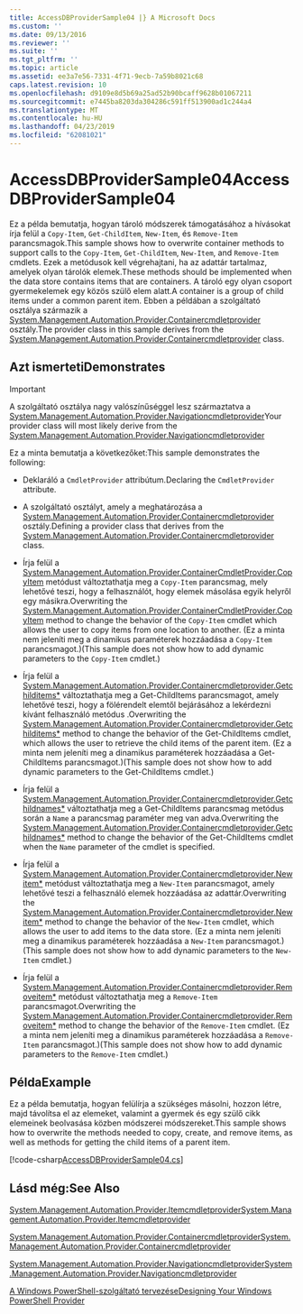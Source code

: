 ```yaml
---
title: AccessDBProviderSample04 |} A Microsoft Docs
ms.custom: ''
ms.date: 09/13/2016
ms.reviewer: ''
ms.suite: ''
ms.tgt_pltfrm: ''
ms.topic: article
ms.assetid: ee3a7e56-7331-4f71-9ecb-7a59b8021c68
caps.latest.revision: 10
ms.openlocfilehash: d9109e8d5b69a25ad52b90bcaff9628b01067211
ms.sourcegitcommit: e7445ba8203da304286c591ff513900ad1c244a4
ms.translationtype: MT
ms.contentlocale: hu-HU
ms.lasthandoff: 04/23/2019
ms.locfileid: "62081021"
---
```

# <a name="accessdbprovidersample04"></a><span data-ttu-id="430bd-102">AccessDBProviderSample04</span><span class="sxs-lookup"><span data-stu-id="430bd-102">AccessDBProviderSample04</span></span>

<span data-ttu-id="430bd-103">Ez a példa bemutatja, hogyan tároló módszerek támogatásához a hívásokat írja felül a `Copy-Item`, `Get-ChildItem`, `New-Item`, és `Remove-Item` parancsmagok.</span><span class="sxs-lookup"><span data-stu-id="430bd-103">This sample shows how to overwrite container methods to support calls to the `Copy-Item`, `Get-ChildItem`, `New-Item`, and `Remove-Item` cmdlets.</span></span> <span data-ttu-id="430bd-104">Ezek a metódusok kell végrehajtani, ha az adattár tartalmaz, amelyek olyan tárolók elemek.</span><span class="sxs-lookup"><span data-stu-id="430bd-104">These methods should be implemented when the data store contains items that are containers.</span></span> <span data-ttu-id="430bd-105">A tároló egy olyan csoport gyermekelemek egy közös szülő elem alatt.</span><span class="sxs-lookup"><span data-stu-id="430bd-105">A container is a group of child items under a common parent item.</span></span> <span data-ttu-id="430bd-106">Ebben a példában a szolgáltató osztálya származik a [System.Management.Automation.Provider.Containercmdletprovider](/dotnet/api/System.Management.Automation.Provider.ContainerCmdletProvider) osztály.</span><span class="sxs-lookup"><span data-stu-id="430bd-106">The provider class in this sample derives from the [System.Management.Automation.Provider.Containercmdletprovider](/dotnet/api/System.Management.Automation.Provider.ContainerCmdletProvider) class.</span></span>

## <a name="demonstrates"></a><span data-ttu-id="430bd-107">Azt ismerteti</span><span class="sxs-lookup"><span data-stu-id="430bd-107">Demonstrates</span></span>

> [!IMPORTANT]
> <span data-ttu-id="430bd-108">A szolgáltató osztálya nagy valószínűséggel lesz származtatva a [System.Management.Automation.Provider.Navigationcmdletprovider](/dotnet/api/System.Management.Automation.Provider.NavigationCmdletProvider)</span><span class="sxs-lookup"><span data-stu-id="430bd-108">Your provider class will most likely derive from the [System.Management.Automation.Provider.Navigationcmdletprovider](/dotnet/api/System.Management.Automation.Provider.NavigationCmdletProvider)</span></span>

<span data-ttu-id="430bd-109">Ez a minta bemutatja a következőket:</span><span class="sxs-lookup"><span data-stu-id="430bd-109">This sample demonstrates the following:</span></span>

- <span data-ttu-id="430bd-110">Deklaráló a `CmdletProvider` attribútum.</span><span class="sxs-lookup"><span data-stu-id="430bd-110">Declaring the `CmdletProvider` attribute.</span></span>

- <span data-ttu-id="430bd-111">A szolgáltató osztályt, amely a meghatározása a [System.Management.Automation.Provider.Containercmdletprovider](/dotnet/api/System.Management.Automation.Provider.ContainerCmdletProvider) osztály.</span><span class="sxs-lookup"><span data-stu-id="430bd-111">Defining a provider class that derives from the [System.Management.Automation.Provider.Containercmdletprovider](/dotnet/api/System.Management.Automation.Provider.ContainerCmdletProvider) class.</span></span>

- <span data-ttu-id="430bd-112">Írja felül a [System.Management.Automation.Provider.ContainerCmdletProvider.CopyItem](/dotnet/api/System.Management.Automation.Provider.ContainerCmdletProvider.CopyItem) metódust változtathatja meg a `Copy-Item` parancsmag, mely lehetővé teszi, hogy a felhasználót, hogy elemek másolása egyik helyről egy másikra.</span><span class="sxs-lookup"><span data-stu-id="430bd-112">Overwriting the [System.Management.Automation.Provider.ContainerCmdletProvider.CopyItem](/dotnet/api/System.Management.Automation.Provider.ContainerCmdletProvider.CopyItem) method to change the behavior of the `Copy-Item` cmdlet which allows the user to copy items from one location to another.</span></span> <span data-ttu-id="430bd-113">(Ez a minta nem jeleníti meg a dinamikus paraméterek hozzáadása a `Copy-Item` parancsmagot.)</span><span class="sxs-lookup"><span data-stu-id="430bd-113">(This sample does not show how to add dynamic parameters to the `Copy-Item` cmdlet.)</span></span>

- <span data-ttu-id="430bd-114">Írja felül a [System.Management.Automation.Provider.Containercmdletprovider.Getchilditems\*](/dotnet/api/System.Management.Automation.Provider.ContainerCmdletProvider.GetChildItems) változtathatja meg a Get-ChildItems parancsmagot, amely lehetővé teszi, hogy a fölérendelt elemtől bejárásához a lekérdezni kívánt felhasználó metódus .</span><span class="sxs-lookup"><span data-stu-id="430bd-114">Overwriting the [System.Management.Automation.Provider.Containercmdletprovider.Getchilditems\*](/dotnet/api/System.Management.Automation.Provider.ContainerCmdletProvider.GetChildItems) method to change the behavior of the Get-ChildItems cmdlet, which allows the user to retrieve the child items of the parent item.</span></span> <span data-ttu-id="430bd-115">(Ez a minta nem jeleníti meg a dinamikus paraméterek hozzáadása a Get-ChildItems parancsmagot.)</span><span class="sxs-lookup"><span data-stu-id="430bd-115">(This sample does not show how to add dynamic parameters to the Get-ChildItems cmdlet.)</span></span>

- <span data-ttu-id="430bd-116">Írja felül a [System.Management.Automation.Provider.Containercmdletprovider.Getchildnames\*](/dotnet/api/System.Management.Automation.Provider.ContainerCmdletProvider.GetChildNames) változtathatja meg a Get-ChildItems parancsmag metódus során a `Name` a parancsmag paraméter meg van adva.</span><span class="sxs-lookup"><span data-stu-id="430bd-116">Overwriting the [System.Management.Automation.Provider.Containercmdletprovider.Getchildnames\*](/dotnet/api/System.Management.Automation.Provider.ContainerCmdletProvider.GetChildNames) method to change the behavior of the Get-ChildItems cmdlet when the `Name` parameter of the cmdlet is specified.</span></span>

- <span data-ttu-id="430bd-117">Írja felül a [System.Management.Automation.Provider.Containercmdletprovider.Newitem\*](/dotnet/api/System.Management.Automation.Provider.ContainerCmdletProvider.NewItem) metódust változtathatja meg a `New-Item` parancsmagot, amely lehetővé teszi a felhasználó elemek hozzáadása az adattár.</span><span class="sxs-lookup"><span data-stu-id="430bd-117">Overwriting the [System.Management.Automation.Provider.Containercmdletprovider.Newitem\*](/dotnet/api/System.Management.Automation.Provider.ContainerCmdletProvider.NewItem) method to change the behavior of the `New-Item` cmdlet, which allows the user to add items to the data store.</span></span> <span data-ttu-id="430bd-118">(Ez a minta nem jeleníti meg a dinamikus paraméterek hozzáadása a `New-Item` parancsmagot.)</span><span class="sxs-lookup"><span data-stu-id="430bd-118">(This sample does not show how to add dynamic parameters to the `New-Item` cmdlet.)</span></span>

- <span data-ttu-id="430bd-119">Írja felül a [System.Management.Automation.Provider.Containercmdletprovider.Removeitem\*](/dotnet/api/System.Management.Automation.Provider.ContainerCmdletProvider.RemoveItem) metódust változtathatja meg a `Remove-Item` parancsmagot.</span><span class="sxs-lookup"><span data-stu-id="430bd-119">Overwriting the [System.Management.Automation.Provider.Containercmdletprovider.Removeitem\*](/dotnet/api/System.Management.Automation.Provider.ContainerCmdletProvider.RemoveItem) method to change the behavior of the `Remove-Item` cmdlet.</span></span> <span data-ttu-id="430bd-120">(Ez a minta nem jeleníti meg a dinamikus paraméterek hozzáadása a `Remove-Item` parancsmagot.)</span><span class="sxs-lookup"><span data-stu-id="430bd-120">(This sample does not show how to add dynamic parameters to the `Remove-Item` cmdlet.)</span></span>

## <a name="example"></a><span data-ttu-id="430bd-121">Példa</span><span class="sxs-lookup"><span data-stu-id="430bd-121">Example</span></span>

<span data-ttu-id="430bd-122">Ez a példa bemutatja, hogyan felülírja a szükséges másolni, hozzon létre, majd távolítsa el az elemeket, valamint a gyermek és egy szülő cikk elemeinek beolvasása közben módszerei módszereket.</span><span class="sxs-lookup"><span data-stu-id="430bd-122">This sample shows how to overwrite the methods needed to copy, create, and remove items, as well as methods for getting the child items of a parent item.</span></span>

[!code-csharp[AccessDBProviderSample04.cs](../../powershell-sdk-samples/SDK-2.0/csharp/AccessDBProviderSample06/AccessDBProviderSample06.cs#L11-L1635 "AccessDBProviderSample04.cs")]

## <a name="see-also"></a><span data-ttu-id="430bd-123">Lásd még:</span><span class="sxs-lookup"><span data-stu-id="430bd-123">See Also</span></span>

[<span data-ttu-id="430bd-124">System.Management.Automation.Provider.Itemcmdletprovider</span><span class="sxs-lookup"><span data-stu-id="430bd-124">System.Management.Automation.Provider.Itemcmdletprovider</span></span>](/dotnet/api/System.Management.Automation.Provider.ItemCmdletProvider)

[<span data-ttu-id="430bd-125">System.Management.Automation.Provider.Containercmdletprovider</span><span class="sxs-lookup"><span data-stu-id="430bd-125">System.Management.Automation.Provider.Containercmdletprovider</span></span>](/dotnet/api/System.Management.Automation.Provider.ContainerCmdletProvider)

[<span data-ttu-id="430bd-126">System.Management.Automation.Provider.Navigationcmdletprovider</span><span class="sxs-lookup"><span data-stu-id="430bd-126">System.Management.Automation.Provider.Navigationcmdletprovider</span></span>](/dotnet/api/System.Management.Automation.Provider.NavigationCmdletProvider)

[<span data-ttu-id="430bd-127">A Windows PowerShell-szolgáltató tervezése</span><span class="sxs-lookup"><span data-stu-id="430bd-127">Designing Your Windows PowerShell Provider</span></span>](./provider-types.md)